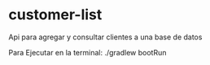 # customer-list
Api para agregar y consultar clientes a una base de datos

Para Ejecutar en la terminal: 
./gradlew bootRun
